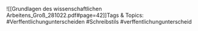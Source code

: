 
![[Grundlagen des wissenschaftlichen Arbeitens_Groß_281022.pdf#page=42]]Tags & Topics:
   #Verffentlichungunterscheiden
   #Schreibstils
   #verffentlichungunterscheid